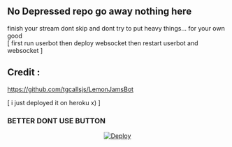 ## No Depressed repo go away nothing here
finish your stream dont skip and dont try to put heavy things... for your own good
<br>
[ first run userbot then deploy websocket then restart userbot and websocket ]

## Credit :
https://github.com/tgcallsjs/LemonJamsBot

[ i just deployed it on heroku x) ]

### BETTER DONT USE BUTTON 
<p align="center">
   <a href="https://heroku.com/deploy?template=https://github.com/midnightmadwalk/LemonWebsocket/min">
  <img src="https://www.herokucdn.com/deploy/button.svg" alt="Deploy">
</a>

</p>
